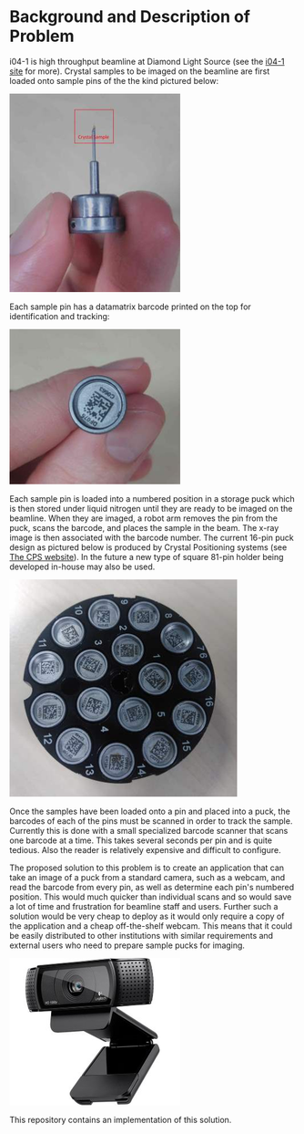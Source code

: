 Background and Description of Problem
=====================================
i04-1 is high throughput beamline at Diamond Light Source (see the [i04-1 site](http://www.diamond.ac.uk/Beamlines/Mx/I04-1.html) for more). Crystal samples to be imaged on the beamline are first loaded onto sample pins of the the kind pictured below:

![Sample Pin](img/pin.jpg)

Each sample pin has a datamatrix barcode printed on the top for identification and tracking:

![Barcode on top of pin](img/pin-barcode.jpg)

Each sample pin is loaded into a numbered position in a storage puck which is then stored under liquid nitrogen until they are ready to be imaged on the beamline. When they are imaged, a robot arm removes the pin from the puck, scans the barcode, and places the sample in the beam. The x-ray image is then associated with the barcode number. The current 16-pin puck design as pictured below is produced by Crystal Positioning systems (see [The CPS website](http://www.crystalpositioningsystems.com/index.php?option=com_content&view=article&id=21)). In the future a new type of square 81-pin holder being developed in-house may also be used.

![Puck](img/puck.jpg)

Once the samples have been loaded onto a pin and placed into a puck, the barcodes of each of the pins must be scanned in order to track the sample. Currently this is done with a small specialized barcode scanner that scans one barcode at a time. This takes several seconds per pin and is quite tedious. Also the reader is relatively expensive and difficult to configure.

The proposed solution to this problem is to create an application that can take an image of a puck from a standard camera, such as a webcam, and read the barcode from every pin, as well as determine each pin's numbered position. This would much quicker than individual scans and so would save a lot of time and frustration for beamline staff and users. Further such a solution would be very cheap to deploy as it would only require a copy of the application and a cheap off-the-shelf webcam. This means that it could be easily distributed to other institutions with similar requirements and external users who need to prepare sample pucks for imaging.

![Webcam](img/webcam.jpg)

This repository contains an implementation of this solution.